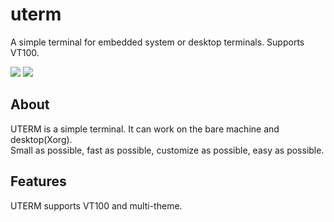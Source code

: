# uterm
A simple terminal for embedded system or desktop terminals. Supports VT100.
<br>

![](https://img.shields.io/badge/License-MIT-red) ![](https://img.shields.io/badge/Language-C-green)
<br>

## About
UTERM is a simple terminal. It can work on the bare machine and desktop(Xorg). <br>
Small as possible, fast as possible, customize as possible, easy as possible. <br>

## Features
UTERM supports VT100 and multi-theme.
